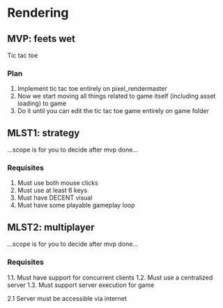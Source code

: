 # Rendering

## MVP: feets wet

Tic tac toe

### Plan

1. Implement tic tac toe entirely on pixel_rendermaster
2. Now we start moving all things related to game itself (including asset loading) to game
3. Do it until you can edit the tic tac toe game entirely on game folder

## MLST1: strategy

...scope is for you to decide after mvp done...

### Requisites

1. Must use both mouse clicks
2. Must use at least 6 keys
3. Must have DECENT visual
4. Must have some playable gameplay loop

## MLST2: multiplayer

...scope is for you to decide after mvp done...

### Requisites

1.1. Must have support for concurrent clients
1.2. Must use a centralized server
1.3. Must support server execution for game 

2.1 Server must be accessible via internet
